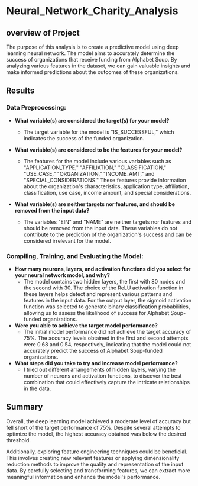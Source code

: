 # Neural_Network_Charity_Analysis
## overview of Project
The purpose of this analysis is to create a predictive model using deep learning neural network. The model aims to accurately determine the success of organizations that receive funding from Alphabet Soup. By analyzing various features in the dataset, we can gain valuable insights and make informed predictions about the outcomes of these organizations.

## Results

### Data Preprocessing:

  - **What variable(s) are considered the target(s) for your model?**
     - The target variable for the model is "IS_SUCCESSFUL," which indicates the success of the funded organization.

  - **What variable(s) are considered to be the features for your model?**
     - The features for the model include various variables such as "APPLICATION_TYPE," "AFFILIATION," "CLASSIFICATION,"  "USE_CASE," "ORGANIZATION," "INCOME_AMT," and "SPECIAL_CONSIDERATIONS." These features provide information about the organization's characteristics, application type, affiliation, classification, use case, income amount, and special considerations.
   - **What variable(s) are neither targets nor features, and should be removed from the input data?**
      - The variables "EIN" and "NAME" are neither targets nor features and should be removed from the input data. These variables do not contribute to the prediction of the organization's success and can be considered irrelevant for the model.

### Compiling, Training, and Evaluating the Model:

  - **How many neurons, layers, and activation functions did you select for your neural network model, and why?**
     -  The model contains two hidden layers, the first with 80 nodes and the second with 30. The choice of the ReLU activation function in these layers helps detect and represent various patterns and features in the input data. For the output layer, the sigmoid activation function was selected to generate binary classification probabilities, allowing us to assess the likelihood of success for Alphabet Soup-funded organizations.
  - **Were you able to achieve the target model performance?**
     -  The initial model performance did not achieve the target accuracy of 75%. The accuracy levels obtained in the first and second attempts were 0.68 and 0.54, respectively, indicating that the model could not accurately predict the success of Alphabet Soup-funded organizations.
  - **What steps did you take to try and increase model performance?**
     -  I tried out different arrangements of hidden layers, varying the number of neurons and activation functions, to discover the best combination that could effectively capture the intricate relationships in the data.

## Summary

Overall, the deep learning model achieved a moderate level of accuracy but fell short of the target performance of 75%. Despite several attempts to optimize the model, the highest accuracy obtained was below the desired threshold.

Additionally, exploring feature engineering techniques could be beneficial. This involves creating new relevant features or applying dimensionality reduction methods to improve the quality and representation of the input data. By carefully selecting and transforming features, we can extract more meaningful information and enhance the model's performance.
